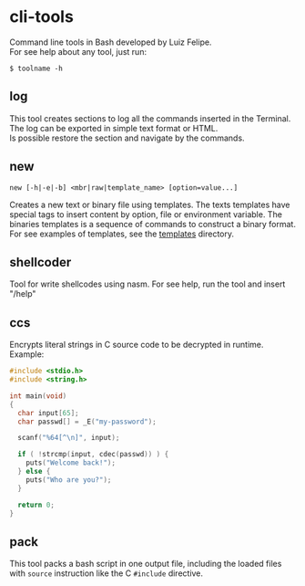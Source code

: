 # cli-tools
Command line tools in Bash developed by Luiz Felipe.  
For see help about any tool, just run:
```
$ toolname -h
```

## log
This tool creates sections to log all the commands inserted in the Terminal.  
The log can be exported in simple text format or HTML.  
Is possible restore the section and navigate by the commands.

## new
```
new [-h|-e|-b] <mbr|raw|template_name> [option=value...]
```
Creates a new text or binary file using templates.
The texts templates have special tags to insert content by option, file or environment variable.
The binaries templates is a sequence of commands to construct a binary format.
For see examples of templates, see the [templates](./templates) directory.

## shellcoder
Tool for write shellcodes using nasm. For see help, run the tool and insert "/help"

## ccs
Encrypts literal strings in C source code to be decrypted in runtime.  
Example:
```c
#include <stdio.h>
#include <string.h>

int main(void)
{
  char input[65];
  char passwd[] = _E("my-password");

  scanf("%64[^\n]", input);

  if ( !strcmp(input, cdec(passwd)) ) {
    puts("Welcome back!");
  } else {
    puts("Who are you?");
  }

  return 0;
}
```
## pack
This tool packs a bash script in one output file, including the loaded files
with `source` instruction like the C `#include` directive.
